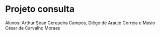 # Projeto consulta

Alunos: Arthur Sean Cerqueira Campos, Diêgo de Araujo Correia e Másio César de Carvalho Moraes

